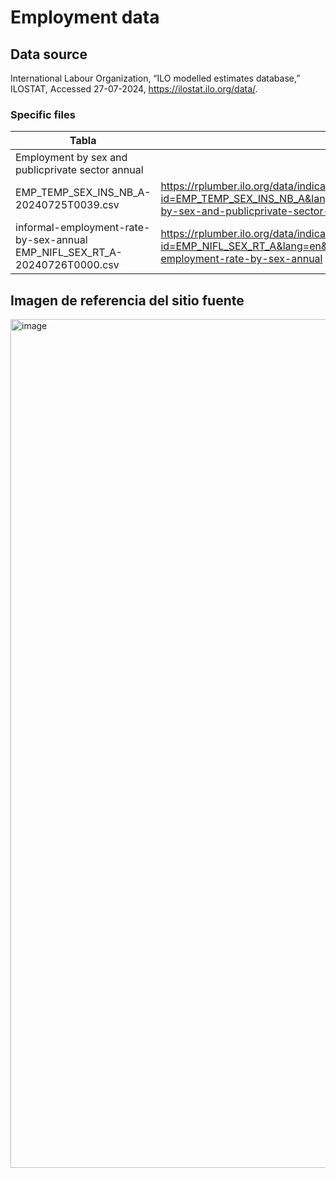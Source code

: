 # Employment data
## Data source
International Labour Organization, “ILO modelled estimates database,” ILOSTAT, Accessed 27-07-2024, https://ilostat.ilo.org/data/.

### Specific files
| Tabla                   | Fuente                                                                                                                                 |
|-------------------------|-----------------------------------------------------------------------------------------------------------------------------------------|
| Employment by sex and publicprivate sector annual
EMP_TEMP_SEX_INS_NB_A-20240725T0039.csv | https://rplumber.ilo.org/data/indicator/?id=EMP_TEMP_SEX_INS_NB_A&lang=en&type=label&format=.csv&channel=ilostat&title=employment-by-sex-and-publicprivate-sector-annual   |
| informal-employment-rate-by-sex-annual EMP_NIFL_SEX_RT_A-20240726T0000.csv | https://rplumber.ilo.org/data/indicator/?id=EMP_NIFL_SEX_RT_A&lang=en&type=label&format=.csv&channel=ilostat&title=informal-employment-rate-by-sex-annual |



## Imagen de referencia del sitio fuente
<img width="1358" alt="image" src="https://github.com/elaval/data_chile/assets/68602/62c38fc4-da68-4a19-a4ab-f572cc4142a7">
